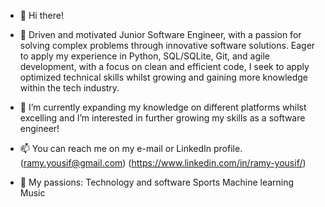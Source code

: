 - 👋 Hi there!

- 👀 Driven and motivated Junior Software Engineer, with a passion for solving complex problems through innovative software solutions. Eager to apply my experience in Python, SQL/SQLite, Git, and agile development, with a focus on clean and efficient code, I seek to apply optimized technical skills whilst growing and gaining more knowledge within the tech industry.
  
- 🌱 I’m currently expanding my knowledge on different platforms whilst excelling and I’m interested in further growing my skills as a software engineer!
  
- 📫 You can reach me on my e-mail or LinkedIn profile. (ramy.yousif@gmail.com) (https://www.linkedin.com/in/ramy-yousif/)

- 🧡 My passions:
Technology and software
Sports
Machine learning
Music
<!---
ramyyousif/ramyyousif is a ✨ special ✨ repository because its `README.md` (this file) appears on your GitHub profile.
You can click the Preview link to take a look at your changes.
--->
